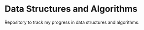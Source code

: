 # Data Structures and Algorithms

Repository to track my progress in data structures and algorithms.
